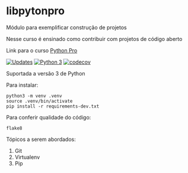 # libpytonpro
Módulo para exemplificar construção de projetos

Nesse curso é ensinado como contribuir com projetos de código aberto

Link para o curso [Python Pro](https://pythonprobr.appspot.com)

[![Updates](https://pyup.io/repos/github/Moronicwb/libpythonpro/shield.svg)](https://pyup.io/repos/github/Moronicwb/libpythonpro/)
[![Python 3](https://pyup.io/repos/github/Moronicwb/libpythonpro/python-3-shield.svg)](https://pyup.io/repos/github/Moronicwb/libpythonpro/)
[![codecov](https://codecov.io/gh/Braulio-inc/libpythonpro/branch/main/graph/badge.svg?token=Z56T5T2W52)](https://codecov.io/gh/Braulio-inc/libpythonpro)

Suportada a versão 3 de Python

Para instalar:

```cosole
python3 -m venv .venv
source .venv/bin/activate
pip install -r requirements-dev.txt
```

Para conferir qualidade do código:

```console
flake8
```

Tópicos a serem abordados:
1. Git
2. Virtualenv
3. Pip